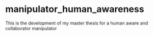 # manipulator_human_awareness
This is the development of my master thesis for a human aware and collaborator manipulator
